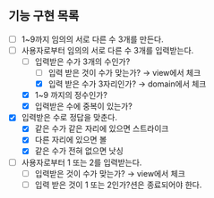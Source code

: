 ## 기능 구현 목록


- [ ]  1~9까지 임의의 서로 다른 수 3개를 만든다.
- [ ]  사용자로부터 임의의 서로 다른 수 3개를 입력받는다.
    - [ ]  입력받은 수가 3개의 수인가?
        - [ ]  입력 받은 것이 수가 맞는가? → view에서 체크
        - [x]  입력 받은 수가 3자리인가? → domain에서 체크
    - [x]  1~9 까지의 정수인가?
    - [x]  입력받은 수에 중복이 있는가?
- [x]  입력받은 수로 정답을 맞춘다.
    - [x]  같은 수가 같은 자리에 있으면 스트라이크
    - [x]  다른 자리에 있으면 볼
    - [x]  같은 수가 전혀 없으면 낫싱
- [ ]  사용자로부터 1 또는 2를 입력받는다.
    - [ ]  입력받은 것이 수가 맞는가? → view에서 체크
    - [ ]  입력 받은 것이 1 또는 2인가?션은 종료되어야 한다.